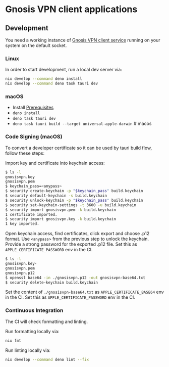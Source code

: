 # Gnosis VPN client applications

## Development

You need a working instance of
[Gnosis VPN client service](https://github.com/gnosis/gnosis_vpn-client) running
on your system on the default socket.

### Linux

In order to start development, run a local dev server via:

```sh
nix develop --command deno install
nix develop --command deno task tauri dev
```

### macOS

- Install [Prerequisites](https://v2.tauri.app/start/prerequisites/)
- `deno install`
- `deno task tauri dev`
- `deno task tauri build --target universal-apple-darwin` # macos

### Code Signing (macOS)

To convert a developer certificate so it can be used by tauri build flow, follow
these steps:

Import key and certificate into keychain access:

```bash
$ ls -l
gnosisvpn.key
gnosisvpn.pem
$ keychain_pass=<anypass>
$ security create-keychain -p "$keychain_pass" build.keychain
$ security default-keychain -s build.keychain
$ security unlock-keychain -p "$keychain_pass" build.keychain
$ security set-keychain-settings -t 3600 -u build.keychain
$ security import gnosisvpn.pem -k build.keychain
1 certificate imported.
$ security import gnosisvpn.key -k build.keychain
1 key imported.
```

Open keychain access, find certificates, click export and choose .p12 format.
Use `<anypass>` from the previous step to unlock the keychain. Provide a strong
password for the exported .p12 file. Set this as `APPLE_CERTIFICATE_PASSWORD`
env in the CI.

```bash
$ ls -l
gnosisvpn.key-
gnosisvpn.pem
gnosisvpn.p12
$ openssl base64 -in ./gnosisvpn.p12 -out gnosisvpn-base64.txt
$ security delete-keychain build.keychain
```

Set the content of `./gnosisvpn-base64.txt` as `APPLE_CERTIFICATE_BASE64` env in
the CI. Set this as `APPLE_CERTIFICATE_PASSWORD` env in the CI.

### Continuous Integration

The CI will check formatting and linting.

Run formatting locally via:

```sh
nix fmt
```

Run linting locally via:

```sh
nix develop --command deno lint --fix
```
